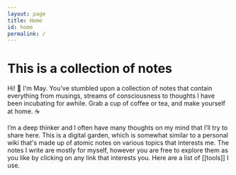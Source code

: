 ```yaml
---
layout: page
title: Home
id: home
permalink: /
---
```


# This is a collection of notes

<p>Hi! 👋 I'm May. You've stumbled upon a collection of notes that contain everything from musings, streams of consciousness to thoughts I have been incubating for awhile. Grab a cup of coffee or tea, and make yourself at home. ☕️

I’m a deep thinker and I often have many thoughts on my mind that I’ll try to share here. This is a digital garden, which is somewhat similar to a personal wiki that's made up of atomic notes on various topics that interests me. The notes I write are mostly for myself, however you are free to explore them as you like by clicking on any link that interests you. Here are a list of [[tools]] I use. </p>




<style>
  .wrapper {
    max-width: 58em;
  }
</style>
